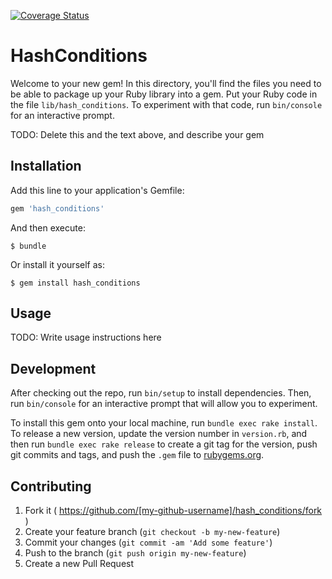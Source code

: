 [![Coverage Status](https://coveralls.io/repos/kasthor/hash_conditions/badge.svg)](https://coveralls.io/r/kasthor/hash_conditions)

# HashConditions

Welcome to your new gem! In this directory, you'll find the files you need to be able to package up your Ruby library into a gem. Put your Ruby code in the file `lib/hash_conditions`. To experiment with that code, run `bin/console` for an interactive prompt.

TODO: Delete this and the text above, and describe your gem

## Installation

Add this line to your application's Gemfile:

```ruby
gem 'hash_conditions'
```

And then execute:

    $ bundle

Or install it yourself as:

    $ gem install hash_conditions

## Usage

TODO: Write usage instructions here

## Development

After checking out the repo, run `bin/setup` to install dependencies. Then, run `bin/console` for an interactive prompt that will allow you to experiment.

To install this gem onto your local machine, run `bundle exec rake install`. To release a new version, update the version number in `version.rb`, and then run `bundle exec rake release` to create a git tag for the version, push git commits and tags, and push the `.gem` file to [rubygems.org](https://rubygems.org).

## Contributing

1. Fork it ( https://github.com/[my-github-username]/hash_conditions/fork )
2. Create your feature branch (`git checkout -b my-new-feature`)
3. Commit your changes (`git commit -am 'Add some feature'`)
4. Push to the branch (`git push origin my-new-feature`)
5. Create a new Pull Request
